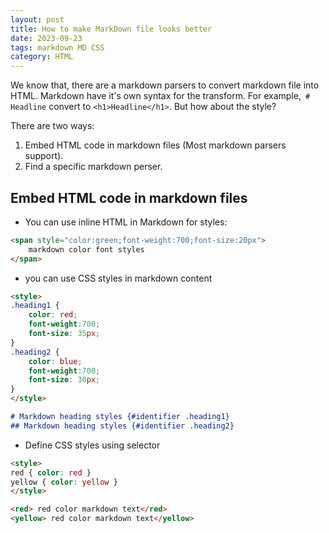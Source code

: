 ```yaml
---
layout: post
title: How to make MarkDown file looks better
date: 2023-09-23
tags: markdown MD CSS
category: HTML
---
```


We know that, there are a markdown parsers to convert markdown file into HTML. Markdown have it's own syntax for the transform. For example,` # Headline` convert to `<h1>Headline</h1>`. But how about the style?

There are two ways: 
1. Embed HTML code in markdown files (Most markdown parsers support).
2. Find a specific markdown perser.

## Embed HTML code in markdown files

- You can use inline HTML in Markdown for styles:
```html
<span style="color:green;font-weight:700;font-size:20px">
    markdown color font styles
</span>
```

- you can use CSS styles in markdown content

```markdown
<style>
.heading1 {
    color: red;
    font-weight:700;
    font-size: 35px;
}
.heading2 {
    color: blue;
    font-weight:700;
    font-size: 30px;
}
</style>

# Markdown heading styles {#identifier .heading1}
## Markdown heading styles {#identifier .heading2}

```
- Define CSS styles using selector

```markdown
<style>
red { color: red }
yellow { color: yellow }
</style>

<red> red color markdown text</red>
<yellow> red color markdown text</yellow>
```

